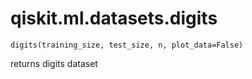 <span id="qiskit-ml-datasets-digits" />

# qiskit.ml.datasets.digits

<span id="undefined" />

`digits(training_size, test_size, n, plot_data=False)`

returns digits dataset
